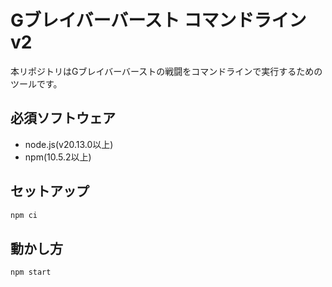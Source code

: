 # Gブレイバーバースト コマンドライン v2

本リポジトリはGブレイバーバーストの戦闘をコマンドラインで実行するためのツールです。

## 必須ソフトウェア
* node.js(v20.13.0以上)
* npm(10.5.2以上)

## セットアップ
```bash
npm ci
```

## 動かし方
```bash
npm start
```